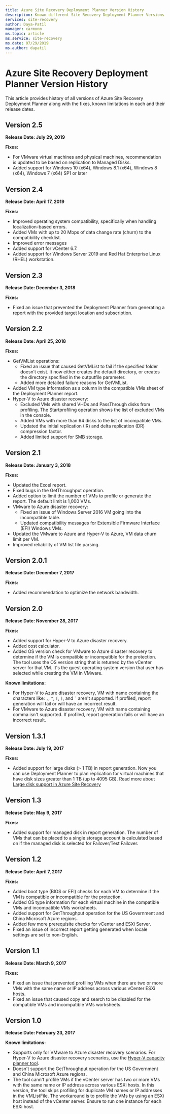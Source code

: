 ```yaml
---
title: Azure Site Recovery Deployment Planner Version History
description: Known different Site Recovery Deployment Planner Versions fixes and known limitations along with their release dates.
services: site-recovery
author: Daya-Patil
manager: carmonm
ms.topic: article
ms.service: site-recovery
ms.date: 07/29/2019
ms.author: dapatil
---
```

# Azure Site Recovery Deployment Planner Version History

This article provides history of all versions of Azure Site Recovery Deployment Planner along with the fixes, known limitations in each and their release dates.

## Version 2.5

**Release Date: July 29, 2019**

**Fixes:**

- For VMware virtual machines and physical machines, recommendation is updated to be based on replication to Managed Disks.
- Added support for Windows 10 (x64), Windows 8.1 (x64), Windows 8 (x64), Windows 7 (x64) SP1 or later

## Version 2.4

**Release Date: April 17, 2019**

**Fixes:**

- Improved operating system compatibility, specifically when handling localization-based errors.
- Added VMs with up to 20 Mbps of data change rate (churn) to the compatibility checklist.
- Improved error messages
- Added support for vCenter 6.7.
- Added support for Windows Server 2019 and Red Hat Enterprise Linux (RHEL) workstation.



## Version 2.3

**Release Date: December 3, 2018**

**Fixes:**

- Fixed an issue that prevented the Deployment Planner from generating a report with the provided target location and subscription.

## Version 2.2 

**Release Date: April 25, 2018**

**Fixes:**

- GetVMList operations:
  - Fixed an issue that caused GetVMList to fail if the specified folder doesn’t exist. It now either creates the default directory, or creates the directory specified in the outputfile parameter.
  - Added more detailed failure reasons for GetVMList.
- Added VM type information as a column in the compatible VMs sheet of the Deployment Planner report.
- Hyper-V to Azure disaster recovery:
  - Excluded VMs with shared VHDs and PassThrough disks from profiling. The Startprofiling operation shows the list of excluded VMs in the console.
  - Added VMs with more than 64 disks to the list of incompatible VMs.
  - Updated the initial replication (IR) and delta replication (DR) compression factor.
  - Added limited support for SMB storage.

## Version 2.1

**Release Date: January 3, 2018**

**Fixes:**

- Updated the Excel report.
- Fixed bugs in the GetThroughput operation.
- Added option to limit the number of VMs to profile or generate the report. The default limit is 1,000 VMs.
- VMware to Azure disaster recovery:
  - Fixed an issue of Windows Server 2016 VM going into the incompatible table. 
  - Updated compatibility messages for Extensible Firmware Interface (EFI) Windows VMs.
- Updated the VMware to Azure and Hyper-V to Azure, VM data churn limit per VM. 
- Improved reliability of VM list file parsing.

## Version 2.0.1

**Release Date: December 7,  2017**

**Fixes:**

- Added recommendation to optimize the network bandwidth.

## Version 2.0

**Release Date: November 28, 2017**

**Fixes:**

- Added support for Hyper-V to Azure disaster recovery.
- Added cost calculator.
- Added OS version check for VMware to Azure disaster recovery to determine if the VM is compatible or incompatible for the protection. The tool uses the OS version string that is returned by the vCenter server for that VM. It's the guest operating system version that user has selected while creating the VM in VMware.

**Known limitations:**

- For Hyper-V to Azure disaster recovery, VM with name containing the characters like: `,`, `"`, `[`, `]`, and ``` ` ``` aren't supported. If profiled, report generation will fail or will have an incorrect result.
- For VMware to Azure disaster recovery, VM with name containing comma isn't supported. If profiled, report generation fails or will have an incorrect result.

## Version 1.3.1

**Release Date: July 19, 2017** 

**Fixes:**

- Added support for large disks (> 1 TB) in report generation. Now you can use Deployment Planner to plan replication for virtual machines that have disk sizes greater than 1 TB (up to 4095 GB).
Read more about [Large disk support in Azure Site Recovery](https://azure.microsoft.com/blog/azure-site-recovery-large-disks/)

## Version 1.3

**Release Date: May 9, 2017**

**Fixes:**

- Added support for managed disk in report generation. The number of VMs that can be placed to a single storage account is calculated based on if the managed disk is selected for Failover/Test Failover.

## Version 1.2

**Release Date: April 7, 2017**

**Fixes:**

- Added boot type (BIOS or EFI) checks for each VM to determine if the VM is compatible or incompatible for the protection.
- Added OS type information for each virtual machine in the compatible VMs and incompatible VMs worksheets.
- Added support for GetThroughput operation for the US Government and China Microsoft Azure regions.
- Added few more prerequisite checks for vCenter and ESXi Server.
- Fixed an issue of incorrect report getting generated when locale settings are set to non-English.

## Version 1.1

**Release Date: March 9, 2017**

**Fixes:**

- Fixed an issue that prevented profiling VMs when there are two or more VMs with the same name or IP address across various vCenter ESXi hosts.
- Fixed an issue that caused copy and search to be disabled for the compatible VMs and incompatible VMs worksheets.

## Version 1.0

**Release Date: February 23, 2017**

**Known limitations:**

- Supports only for VMware to Azure disaster recovery scenarios. For Hyper-V to Azure disaster recovery scenarios, use the [Hyper-V capacity planner tool](./site-recovery-capacity-planning-for-hyper-v-replication.md).
- Doesn't support the GetThroughput operation for the US Government and China Microsoft Azure regions.
- The tool cann't profile VMs if the vCenter server has two or more VMs with the same name or IP address across various ESXi hosts.
In this version, the tool skips profiling for duplicate VM names or IP addresses in the VMListFile. The workaround is to profile the VMs by using an ESXi host instead of the vCenter server. Ensure to run one instance for each ESXi host.
